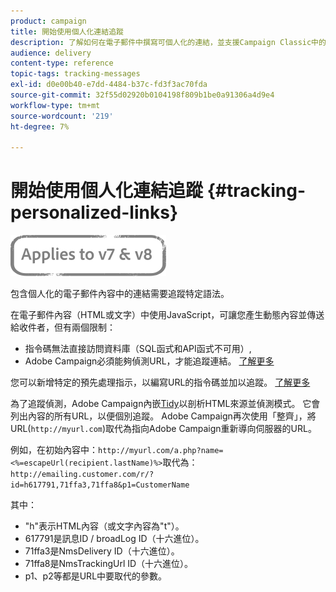 ```yaml
---
product: campaign
title: 開始使用個人化連結追蹤
description: 了解如何在電子郵件中撰寫可個人化的連結，並支援Campaign Classic中的追蹤。
audience: delivery
content-type: reference
topic-tags: tracking-messages
exl-id: d0e00b40-e7dd-4484-b37c-fd3f3ac70fda
source-git-commit: 32f55d02920b0104198f809b1be0a91306a4d9e4
workflow-type: tm+mt
source-wordcount: '219'
ht-degree: 7%

---
```


# 開始使用個人化連結追蹤 {#tracking-personalized-links}

![](../../assets/common.svg)

包含個人化的電子郵件內容中的連結需要追蹤特定語法。

在電子郵件內容（HTML或文字）中使用JavaScript，可讓您產生動態內容並傳送給收件者，但有兩個限制：

* 指令碼無法直接訪問資料庫（SQL函式和API函式不可用）,
* Adobe Campaign必須能夠偵測URL，才能追蹤連結。 [了解更多](detecting-tracking-urls.md)

您可以新增特定的預先處理指示，以編寫URL的指令碼並加以追蹤。 [了解更多](pre-processing-instructions.md)

為了追蹤偵測，Adobe Campaign內嵌[Tidy](https://www.html-tidy.org/)以剖析HTML來源並偵測模式。 它會列出內容的所有URL，以便個別追蹤。 Adobe Campaign再次使用「整齊」，將URL(`http://myurl.com`)取代為指向Adobe Campaign重新導向伺服器的URL。

例如，在初始內容中：`http://myurl.com/a.php?name=<%=escapeUrl(recipient.lastName)%>`取代為：`http://emailing.customer.com/r/?id=h617791,71ffa3,71ffa8&p1=CustomerName`

其中：

* &quot;h&quot;表示HTML內容（或文字內容為&quot;t&quot;）。
* 617791是訊息ID / broadLog ID（十六進位）。
* 71ffa3是NmsDelivery ID（十六進位）。
* 71ffa8是NmsTrackingUrl ID（十六進位）。
* p1、p2等都是URL中要取代的參數。
